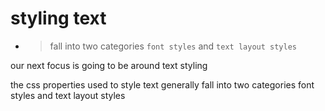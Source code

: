 # styling text

- > fall into two categories `font styles` and `text layout styles`

our next focus is going to be around text styling

the css properties used to style text
generally fall into two categories font styles and text layout styles
